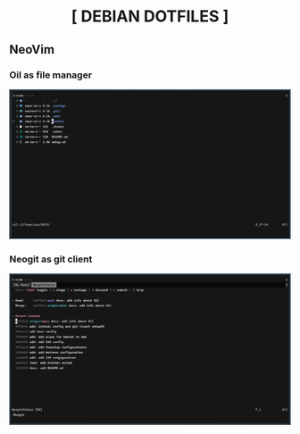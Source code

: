 <div align="center">
    <h1>[ DEBIAN DOTFILES ]</h1>
</div>

## NeoVim

### Oil as file manager

![aye](./assets/oilfm.png)

### Neogit as git client

![aye](./assets/neogit.png)
